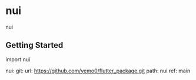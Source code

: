 # nui

nui

## Getting Started

import nui

nui:
git:
url: https://github.com/yemo0/flutter_package.git
path: nui
ref: main
